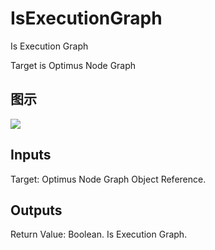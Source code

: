 # IsExecutionGraph

Is Execution Graph

Target is Optimus Node Graph

## 图示

![]($-20221218-20172469.png)

## Inputs

Target: Optimus Node Graph Object Reference.  

## Outputs

Return Value: Boolean. Is Execution Graph.

